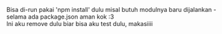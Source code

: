Bisa di-run pakai 'npm install' dulu misal butuh modulnya baru dijalankan - selama ada package.json aman kok :3
<br>
Ini aku remove dulu biar bisa aku test dulu, makasiiii
